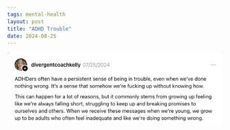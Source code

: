 ```yaml
---
tags: mental-health
layout: post
title: "ADHD Trouble"
date: 2024-08-25
---
```




![adahdtrouble.png](https://raw.githubusercontent.com/muneer78/muneer78.github.io/master/images/adhdtrouble.png)
        